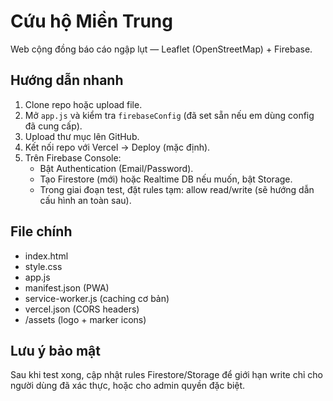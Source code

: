 # Cứu hộ Miền Trung

Web cộng đồng báo cáo ngập lụt — Leaflet (OpenStreetMap) + Firebase.

## Hướng dẫn nhanh
1. Clone repo hoặc upload file.
2. Mở `app.js` và kiểm tra `firebaseConfig` (đã set sẵn nếu em dùng config đã cung cấp).
3. Upload thư mục lên GitHub.
4. Kết nối repo với Vercel → Deploy (mặc định).
5. Trên Firebase Console:
   - Bật Authentication (Email/Password).
   - Tạo Firestore (mới) hoặc Realtime DB nếu muốn, bật Storage.
   - Trong giai đoạn test, đặt rules tạm: allow read/write (sẽ hướng dẫn cấu hình an toàn sau).

## File chính
- index.html
- style.css
- app.js
- manifest.json (PWA)
- service-worker.js (caching cơ bản)
- vercel.json (CORS headers)
- /assets (logo + marker icons)

## Lưu ý bảo mật
Sau khi test xong, cập nhật rules Firestore/Storage để giới hạn write chỉ cho người dùng đã xác thực, hoặc cho admin quyền đặc biệt.